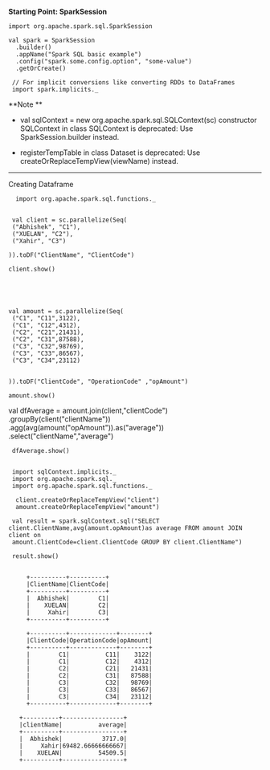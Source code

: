 **Starting Point: SparkSession**

    import org.apache.spark.sql.SparkSession

    val spark = SparkSession
      .builder()
      .appName("Spark SQL basic example")
      .config("spark.some.config.option", "some-value")
      .getOrCreate()

     // For implicit conversions like converting RDDs to DataFrames
     import spark.implicits._


**Note **

- val sqlContext = new org.apache.spark.sql.SQLContext(sc)
constructor SQLContext in class SQLContext is deprecated: Use SparkSession.builder instead.

- registerTempTable in class Dataset is deprecated: Use createOrReplaceTempView(viewName) instead.


--------------------------------------------------------------
Creating Dataframe 


      import org.apache.spark.sql.functions._


     val client = sc.parallelize(Seq(
     ("Abhishek", "C1"), 
     ("XUELAN", "C2"),
     ("Xahir", "C3")

    )).toDF("ClientName", "ClientCode")

    client.show()





    val amount = sc.parallelize(Seq(
     ("C1", "C11",3122), 
     ("C1", "C12",4312), 
     ("C2", "C21",21431), 
     ("C2", "C31",87588), 
     ("C3", "C32",98769), 
     ("C3", "C33",86567), 
     ("C3", "C34",23112)
 

    )).toDF("ClientCode", "OperationCode" ,"opAmount")

    amount.show()


   val dfAverage = amount.join(client,"clientCode") .groupBy(client("clientName"))
     .agg(avg(amount("opAmount")).as("average"))
       .select("clientName","average")

     dfAverage.show()


     import sqlContext.implicits._
     import org.apache.spark.sql._
     import org.apache.spark.sql.functions._
     
      client.createOrReplaceTempView("client")
      amount.createOrReplaceTempView("amount")

     val result = spark.sqlContext.sql("SELECT client.ClientName,avg(amount.opAmount)as average FROM amount JOIN client on 
     amount.ClientCode=client.ClientCode GROUP BY client.ClientName")

     result.show()


         +----------+----------+
         |ClientName|ClientCode|
         +----------+----------+
         |  Abhishek|        C1|
         |    XUELAN|        C2|
         |     Xahir|        C3|
         +----------+----------+

         +----------+-------------+--------+
         |ClientCode|OperationCode|opAmount|
         +----------+-------------+--------+
         |        C1|          C11|    3122|
         |        C1|          C12|    4312|
         |        C2|          C21|   21431|
         |        C2|          C31|   87588|
         |        C3|          C32|   98769|
         |        C3|          C33|   86567|
         |        C3|          C34|   23112|
         +----------+-------------+--------+

       +----------+-----------------+
       |clientName|          average|
       +----------+-----------------+
       |  Abhishek|           3717.0|
       |     Xahir|69482.66666666667|
       |    XUELAN|          54509.5|
       +----------+-----------------+